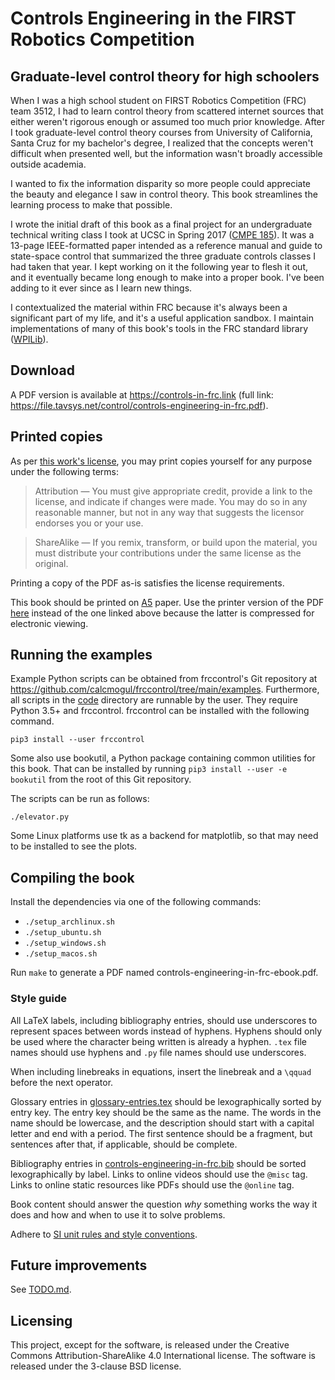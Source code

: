 # Controls Engineering in the FIRST Robotics Competition
## Graduate-level control theory for high schoolers

When I was a high school student on FIRST Robotics Competition (FRC) team 3512,
I had to learn control theory from scattered internet sources that either
weren't rigorous enough or assumed too much prior knowledge. After I took
graduate-level control theory courses from University of California, Santa Cruz
for my bachelor's degree, I realized that the concepts weren't difficult when
presented well, but the information wasn't broadly accessible outside academia.

I wanted to fix the information disparity so more people could appreciate the
beauty and elegance I saw in control theory. This book streamlines the learning
process to make that possible.

I wrote the initial draft of this book as a final project for an undergraduate
technical writing class I took at UCSC in Spring 2017
([CMPE 185](https://cmpe185-spring17-01.courses.soe.ucsc.edu/)). It was a
13-page IEEE-formatted paper intended as a reference manual and guide to
state-space control that summarized the three graduate controls classes I had
taken that year. I kept working on it the following year to flesh it out, and it
eventually became long enough to make into a proper book. I've been adding to it
ever since as I learn new things.

I contextualized the material within FRC because it's always been a significant
part of my life, and it's a useful application sandbox. I maintain
implementations of many of this book's tools in the FRC standard library
([WPILib](https://github.com/wpilibsuite/allwpilib)).

## Download

A PDF version is available at https://controls-in-frc.link (full link:
https://file.tavsys.net/control/controls-engineering-in-frc.pdf).

## Printed copies

As per [this work's
license](https://github.com/calcmogul/controls-engineering-in-frc/blob/main/LICENSE.CC4),
you may print copies yourself for any purpose under the following terms:

> Attribution — You must give appropriate credit, provide a link to the license,
>               and indicate if changes were made. You may do so in any
>               reasonable manner, but not in any way that suggests the licensor
>               endorses you or your use.

> ShareAlike — If you remix, transform, or build upon the material, you must
>              distribute your contributions under the same license as the
>              original.

Printing a copy of the PDF as-is satisfies the license requirements.

This book should be printed on
[A5](https://www.prepressure.com/library/paper-size/din-a5) paper. Use the
printer version of the PDF
[here](https://file.tavsys.net/control/controls-engineering-in-frc-printer.pdf)
instead of the one linked above because the latter is compressed for electronic
viewing.

## Running the examples

Example Python scripts can be obtained from frccontrol's Git repository at
https://github.com/calcmogul/frccontrol/tree/main/examples. Furthermore, all
scripts in the [code](code) directory are runnable by the user. They require
Python 3.5+ and frccontrol. frccontrol can be installed with the following
command.

```
pip3 install --user frccontrol
```

Some also use bookutil, a Python package containing common utilities for this
book. That can be installed by running `pip3 install --user -e bookutil` from
the root of this Git repository.

The scripts can be run as follows:

```
./elevator.py
```

Some Linux platforms use tk as a backend for matplotlib, so that may need to be
installed to see the plots.

## Compiling the book

Install the dependencies via one of the following commands:

* `./setup_archlinux.sh`
* `./setup_ubuntu.sh`
* `./setup_windows.sh`
* `./setup_macos.sh`

Run `make` to generate a PDF named controls-engineering-in-frc-ebook.pdf.

### Style guide

All LaTeX labels, including bibliography entries, should use underscores to
represent spaces between words instead of hyphens. Hyphens should only be used
where the character being written is already a hyphen. `.tex` file names should
use hyphens and `.py` file names should use underscores.

When including linebreaks in equations, insert the linebreak and a `\qquad`
before the next operator.

Glossary entries in [glossary-entries.tex](glossary-entries.tex) should be
lexographically sorted by entry key. The entry key should be the same as the
name. The words in the name should be lowercase, and the description should
start with a capital letter and end with a period. The first sentence should be
a fragment, but sentences after that, if applicable, should be complete.

Bibliography entries in
[controls-engineering-in-frc.bib](controls-engineering-in-frc.bib) should be
sorted lexographically by label. Links to online videos should use the `@misc`
tag. Links to online static resources like PDFs should use the `@online` tag.

Book content should answer the question _why_ something works the way it does
and how and when to use it to solve problems.

Adhere to [SI unit rules and style
conventions](https://physics.nist.gov/cuu/Units/checklist.html).

## Future improvements

See [TODO.md](TODO.md).

## Licensing

This project, except for the software, is released under the Creative Commons
Attribution-ShareAlike 4.0 International license. The software is released under
the 3-clause BSD license.
